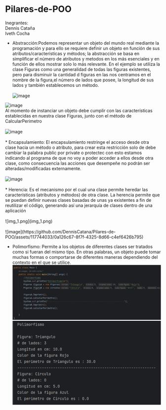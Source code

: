 # Pilares-de-POO
Inegrantes: <br>
Dennis Cataña <br>
Iveth Cocha
* Abstracción:Podemos representar un objeto del mundo real mediante la programación y para ello se requiere definir un objeto en función de sus atributos/características y métodos; la abstracción se basa en simplificar el número de atributos y metodos en los más esenciales y en función de ellos mostrar solo lo más relevante. En el ejemplo se utiliza la clase Figuras como una generalidad de todas las figuras existentes, pero para disminuir la cantidad d figuras en las nos centramos en el nombre de la figura,el número de lados que posee, la longitud de sus lados y también establecemos un método.<br>
<br><img width="281" alt="image" src="https://github.com/DennisCatana/Pilares-de-POO/assets/117743828/457b27ed-d6f7-4247-a778-b804fd2b38ca">
 <img width="610" alt="image" src="https://github.com/DennisCatana/Pilares-de-POO/assets/117743828/ff52f4be-a7b1-44ef-ac74-7a51f59cc539">
<br>
 Al momento de instanciar un objeto debe cumplir con las características establecidas en nuestra clase Figuras, junto con el método de CalcularPerimetro<br>
 <br> <img width="552" alt="image" src="https://github.com/DennisCatana/Pilares-de-POO/assets/117743828/d0b8e53d-79ef-4648-b9e5-f5196ee2ac85"><br>
<br>
* Encapsulamiento: El encapsulamiento restringe el acceso desde otra clase hacia un método o atributo, para crear esta restricción solo de debe cambiar la palabra public por private o protectec con esto estamos indicando al programa de que no voy a poder acceder a ellos desde otra clase, como consecuencia las acciones que desempeñe no podrán ser alteradas/modificadas externamente. <br>
<br> <img width="231" alt="image" src="https://github.com/DennisCatana/Pilares-de-POO/assets/117743828/f10f9d8a-9b01-4298-9c5e-32c67af02ab5"> <br>
<br>
* Herencia: Es el mecanismo por el cual una clase permite heredar las características (atributos y métodos) de otra clase. La herencia permite que se puedan definir nuevas clases basadas de unas ya existentes a fin de reutilizar el código, generando así una jerarquía de clases dentro de una aplicación<br>
<br>
  ![img_1.png](img_1.png)<br>
 <br>
  ![image](https://github.com/DennisCatana/Pilares-de-POO/assets/117744033/0a126c67-8f7f-4325-8d66-c4ef6426b795)


* Polimorfismo: Permite a los objetos de diferentes clases ser tratados como si fueran del mismo tipo. En otras palabras, un objeto puede tomar muchas formas o comportarse de diferentes maneras dependiendo del contexto en el que se utilice.
![img_2.png](img_2.png)<br>
![img_3.png](img_3.png)

 


